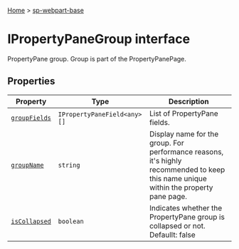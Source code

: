 <!-- docId=sp-webpart-base.ipropertypanegroup -->

[Home](./index.md) &gt; [sp-webpart-base](./sp-webpart-base.md)

# IPropertyPaneGroup interface

PropertyPane group. Group is part of the PropertyPanePage.

## Properties

|  Property | Type | Description |
|  --- | --- | --- |
|  [`groupFields`](./sp-webpart-base.ipropertypanegroup.groupfields.md) | `IPropertyPaneField<any>[]` | List of PropertyPane fields. |
|  [`groupName`](./sp-webpart-base.ipropertypanegroup.groupname.md) | `string` | Display name for the group. For performance reasons, it's highly recommended to keep this name unique within the property pane page. |
|  [`isCollapsed`](./sp-webpart-base.ipropertypanegroup.iscollapsed.md) | `boolean` | Indicates whether the PropertyPane group is collapsed or not. Defaullt: false |

